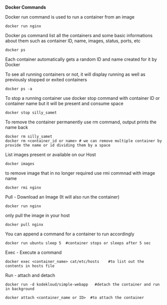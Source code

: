 **Docker Commands**

Docker run command is used to run a container from an image
```
docker run nginx
```
Docker ps command list all the containers and some basic informations about them such as container ID, name, images, status, ports, etc
```
docker ps
```
Each container automatically gets a random ID and name created for it by Docker

To see all running containers or not, it will display running as well as previously stopped or exited containers
```
docker ps -a
```
To stop a running container use docker stop command with container ID or container name but it will be present and consume space
```
docker stop silly_samet
```
To remove the container permanently use rm command, output prints the name back
```
docker rm silly_samet
docker rm <container_id or name> # we can remove multiple container by provide the name or id dividing them by a space
```
List images present or available on our Host
```
docker images
```
to remove image that in no longer required use rmi commnad with image name
```
docker rmi nginx
```

Pull - Download an Image (It will also run the container)
```
docker run nginx
```

only pull the image in your host
```
docker pull nginx
```

You can append a command for a container to run accordingly
```
docker run ubuntu sleep 5  #container stops or sleeps after 5 sec
```

Exec - Execute a command
```
docker exec <container_name> cat/etc/hosts    #to list out the contents in hosts file
```

Run - attach and detach
```
docker run -d kodekloud/simple-webapp   #detach the container and run in background

docker attach <container_name or ID>  #to attach the container
```






